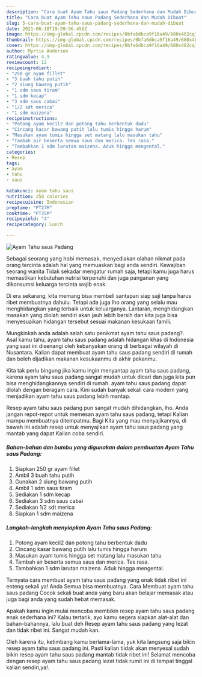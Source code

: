 ```yaml
---
description: "Cara buat Ayam Tahu saus Padang Sederhana dan Mudah Dibuat"
title: "Cara buat Ayam Tahu saus Padang Sederhana dan Mudah Dibuat"
slug: 5-cara-buat-ayam-tahu-saus-padang-sederhana-dan-mudah-dibuat
date: 2021-06-18T19:59:56.456Z
image: https://img-global.cpcdn.com/recipes/0bfa6dbca9f16a49/680x482cq70/ayam-tahu-saus-padang-foto-resep-utama.jpg
thumbnail: https://img-global.cpcdn.com/recipes/0bfa6dbca9f16a49/680x482cq70/ayam-tahu-saus-padang-foto-resep-utama.jpg
cover: https://img-global.cpcdn.com/recipes/0bfa6dbca9f16a49/680x482cq70/ayam-tahu-saus-padang-foto-resep-utama.jpg
author: Myrtie Anderson
ratingvalue: 4.9
reviewcount: 12
recipeingredient:
- "250 gr ayam fillet"
- "3 buah tahu putih"
- "2 siung bawang putih"
- "1 sdm saus tiram"
- "1 sdm kecap"
- "3 sdm saus cabai"
- "1/2 sdt merica"
- "1 sdm maizena"
recipeinstructions:
- "Potong ayam kecil2 dan potong tahu berbentuk dadu"
- "Cincang kasar bawang putih lalu tumis hingga harum"
- "Masukan ayam tumis hingga set matang lalu masukan tahu"
- "Tambah air beserta semua saus dan merica. Tes rasa."
- "Tambahkan 1 sdm larutan maizena. Aduk hingga mengental."
categories:
- Resep
tags:
- ayam
- tahu
- saus

katakunci: ayam tahu saus 
nutrition: 258 calories
recipecuisine: Indonesian
preptime: "PT27M"
cooktime: "PT35M"
recipeyield: "4"
recipecategory: Lunch

---
```



![Ayam Tahu saus Padang](https://img-global.cpcdn.com/recipes/0bfa6dbca9f16a49/680x482cq70/ayam-tahu-saus-padang-foto-resep-utama.jpg)

Sebagai seorang yang hobi memasak, menyediakan olahan nikmat pada orang tercinta adalah hal yang memuaskan bagi anda sendiri. Kewajiban seorang  wanita Tidak sekadar mengatur rumah saja, tetapi kamu juga harus memastikan kebutuhan nutrisi terpenuhi dan juga panganan yang dikonsumsi keluarga tercinta wajib enak.

Di era  sekarang, kita memang bisa membeli santapan siap saji tanpa harus ribet membuatnya dahulu. Tetapi ada juga lho orang yang selalu mau menghidangkan yang terbaik untuk keluarganya. Lantaran, menghidangkan masakan yang diolah sendiri akan jauh lebih bersih dan kita juga bisa menyesuaikan hidangan tersebut sesuai makanan kesukaan famili. 



Mungkinkah anda adalah salah satu penikmat ayam tahu saus padang?. Asal kamu tahu, ayam tahu saus padang adalah hidangan khas di Indonesia yang saat ini disenangi oleh kebanyakan orang di berbagai wilayah di Nusantara. Kalian dapat membuat ayam tahu saus padang sendiri di rumah dan boleh dijadikan makanan kesukaanmu di akhir pekanmu.

Kita tak perlu bingung jika kamu ingin menyantap ayam tahu saus padang, karena ayam tahu saus padang sangat mudah untuk dicari dan juga kita pun bisa menghidangkannya sendiri di rumah. ayam tahu saus padang dapat diolah dengan beragam cara. Kini sudah banyak sekali cara modern yang menjadikan ayam tahu saus padang lebih mantap.

Resep ayam tahu saus padang pun sangat mudah dihidangkan, lho. Anda jangan repot-repot untuk memesan ayam tahu saus padang, tetapi Kalian mampu membuatnya ditempatmu. Bagi Kita yang mau menyajikannya, di bawah ini adalah resep untuk menyajikan ayam tahu saus padang yang mantab yang dapat Kalian coba sendiri.

<!--inarticleads1-->

##### Bahan-bahan dan bumbu yang digunakan dalam pembuatan Ayam Tahu saus Padang:

1. Siapkan 250 gr ayam fillet
1. Ambil 3 buah tahu putih
1. Gunakan 2 siung bawang putih
1. Ambil 1 sdm saus tiram
1. Sediakan 1 sdm kecap
1. Sediakan 3 sdm saus cabai
1. Sediakan 1/2 sdt merica
1. Siapkan 1 sdm maizena




<!--inarticleads2-->

##### Langkah-langkah menyiapkan Ayam Tahu saus Padang:

1. Potong ayam kecil2 dan potong tahu berbentuk dadu
1. Cincang kasar bawang putih lalu tumis hingga harum
1. Masukan ayam tumis hingga set matang lalu masukan tahu
1. Tambah air beserta semua saus dan merica. Tes rasa.
1. Tambahkan 1 sdm larutan maizena. Aduk hingga mengental.




Ternyata cara membuat ayam tahu saus padang yang enak tidak ribet ini enteng sekali ya! Anda Semua bisa membuatnya. Cara Membuat ayam tahu saus padang Cocok sekali buat anda yang baru akan belajar memasak atau juga bagi anda yang sudah hebat memasak.

Apakah kamu ingin mulai mencoba membikin resep ayam tahu saus padang enak sederhana ini? Kalau tertarik, ayo kamu segera siapkan alat-alat dan bahan-bahannya, lalu buat deh Resep ayam tahu saus padang yang lezat dan tidak ribet ini. Sangat mudah kan. 

Oleh karena itu, ketimbang kamu berlama-lama, yuk kita langsung saja bikin resep ayam tahu saus padang ini. Pasti kalian tiidak akan menyesal sudah bikin resep ayam tahu saus padang mantab tidak ribet ini! Selamat mencoba dengan resep ayam tahu saus padang lezat tidak rumit ini di tempat tinggal kalian sendiri,ya!.

